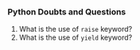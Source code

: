 ### Python Doubts and Questions

1. What is the use of ```raise``` keyword?
2. What is the use of ```yield``` keyword?
